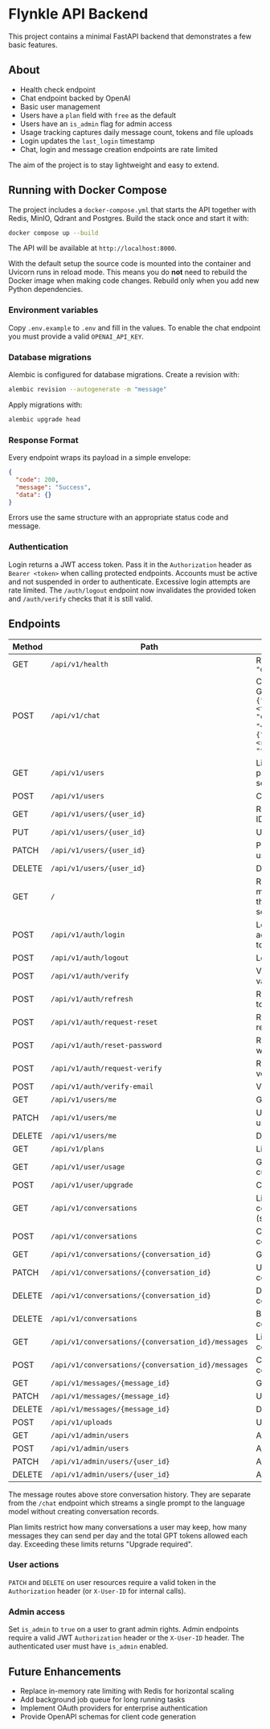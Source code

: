 # Flynkle API Backend

This project contains a minimal FastAPI backend that demonstrates a few basic features.

## About

- Health check endpoint
- Chat endpoint backed by OpenAI
- Basic user management
- Users have a `plan` field with `free` as the default
- Users have an `is_admin` flag for admin access
- Usage tracking captures daily message count, tokens and file uploads
- Login updates the `last_login` timestamp
- Chat, login and message creation endpoints are rate limited

The aim of the project is to stay lightweight and easy to extend.

## Running with Docker Compose

The project includes a `docker-compose.yml` that starts the API together with
Redis, MinIO, Qdrant and Postgres. Build the stack once and start it with:

```bash
docker compose up --build
```

The API will be available at `http://localhost:8000`.

With the default setup the source code is mounted into the container and
Uvicorn runs in reload mode. This means you do **not** need to rebuild the
Docker image when making code changes. Rebuild only when you add new Python
dependencies.

### Environment variables

Copy `.env.example` to `.env` and fill in the values. To enable the chat
endpoint you must provide a valid `OPENAI_API_KEY`.

### Database migrations

Alembic is configured for database migrations. Create a revision with:

```bash
alembic revision --autogenerate -m "message"
```

Apply migrations with:

```bash
alembic upgrade head
```

### Response Format

Every endpoint wraps its payload in a simple envelope:

```json
{
  "code": 200,
  "message": "Success",
  "data": {}
}
```

Errors use the same structure with an appropriate status code and message.

### Authentication

Login returns a JWT access token. Pass it in the `Authorization` header as
`Bearer <token>` when calling protected endpoints. Accounts must be active and
not suspended in order to authenticate. Excessive login attempts are rate
limited. The `/auth/logout` endpoint now invalidates the provided token and
`/auth/verify` checks that it is still valid.


## Endpoints

| Method | Path | Description |
| ------ | ---- | ----------- |
| GET | `/api/v1/health` | Returns `{"status": "ok"}` |
| POST | `/api/v1/chat` | Chat with OpenAI GPT-4. Body: `{"message": "<text>", "conversation_id": "<uuid>"}`. Returns `{"response": "<reply>", "tokens": <n>}` |
| GET | `/api/v1/users` | List users with pagination and search |
| POST | `/api/v1/users` | Create a new user |
| GET | `/api/v1/users/{user_id}` | Retrieve a user by ID |
| PUT | `/api/v1/users/{user_id}` | Update a user |
| PATCH | `/api/v1/users/{user_id}` | Partially update a user |
| DELETE | `/api/v1/users/{user_id}` | Delete a user |
| GET | `/` | Returns a welcome message (not in the OpenAPI schema) |
| POST | `/api/v1/auth/login` | Login and receive access & refresh tokens |
| POST | `/api/v1/auth/logout` | Logout using token |
| POST | `/api/v1/auth/verify` | Verify token validity |
| POST | `/api/v1/auth/refresh` | Refresh access token |
| POST | `/api/v1/auth/request-reset` | Request password reset OTP |
| POST | `/api/v1/auth/reset-password` | Reset password with OTP |
| POST | `/api/v1/auth/request-verify` | Request email verification OTP |
| POST | `/api/v1/auth/verify-email` | Verify user email |
| GET | `/api/v1/users/me` | Get current user |
| PATCH | `/api/v1/users/me` | Update current user |
| DELETE | `/api/v1/users/me` | Delete current user |
| GET | `/api/v1/plans` | List available plans |
| GET | `/api/v1/user/usage` | Get usage for current user |
| POST | `/api/v1/user/upgrade` | Change user plan |
| GET | `/api/v1/conversations` | List user conversations (search with `q`) |
| POST | `/api/v1/conversations` | Create conversation |
| GET | `/api/v1/conversations/{conversation_id}` | Get conversation |
| PATCH | `/api/v1/conversations/{conversation_id}` | Update conversation |
| DELETE | `/api/v1/conversations/{conversation_id}` | Delete conversation |
| DELETE | `/api/v1/conversations` | Bulk delete conversations |
| GET | `/api/v1/conversations/{conversation_id}/messages` | List messages in conversation |
| POST | `/api/v1/conversations/{conversation_id}/messages` | Create message in conversation |
| GET | `/api/v1/messages/{message_id}` | Get message |
| PATCH | `/api/v1/messages/{message_id}` | Update message |
| DELETE | `/api/v1/messages/{message_id}` | Delete message |
| POST | `/api/v1/uploads` | Upload file |
| GET | `/api/v1/admin/users` | Admin list users |
| POST | `/api/v1/admin/users` | Admin create user |
| PATCH | `/api/v1/admin/users/{user_id}` | Admin update user |
| DELETE | `/api/v1/admin/users/{user_id}` | Admin delete user |

The message routes above store conversation history. They are separate from the
`/chat` endpoint which streams a single prompt to the language model without
creating conversation records.

Plan limits restrict how many conversations a user may keep, how many messages
they can send per day and the total GPT tokens allowed each day. Exceeding
these limits returns "Upgrade required".

### User actions

`PATCH` and `DELETE` on user resources require a valid token in the
`Authorization` header (or `X-User-ID` for internal calls).

### Admin access

Set `is_admin` to `true` on a user to grant admin rights. Admin endpoints
require a valid JWT `Authorization` header or the `X-User-ID` header. The
authenticated user must have `is_admin` enabled.

## Future Enhancements

- Replace in-memory rate limiting with Redis for horizontal scaling
- Add background job queue for long running tasks
- Implement OAuth providers for enterprise authentication
- Provide OpenAPI schemas for client code generation

